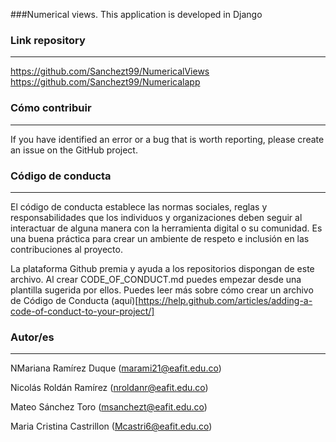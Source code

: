 ###Numerical views.
This application is developed in Django

### Link repository 
---
https://github.com/Sanchezt99/NumericalViews
https://github.com/Sanchezt99/Numericalapp
 	
### Cómo contribuir
---
If you have identified an error or a bug that is worth reporting, please create an issue on the GitHub project.

### Código de conducta 
---
El código de conducta establece las normas sociales, reglas y responsabilidades que los individuos y organizaciones deben seguir al interactuar de alguna manera con la herramienta digital o su comunidad. Es una buena práctica para crear un ambiente de respeto e inclusión en las contribuciones al proyecto. 

La plataforma Github premia y ayuda a los repositorios dispongan de este archivo. Al crear CODE_OF_CONDUCT.md puedes empezar desde una plantilla sugerida por ellos. Puedes leer más sobre cómo crear un archivo de Código de Conducta (aquí)[https://help.github.com/articles/adding-a-code-of-conduct-to-your-project/]

### Autor/es
---
NMariana Ramírez Duque (marami21@eafit.edu.co)

Nicolás Roldán Ramírez (nroldanr@eafit.edu.co)

Mateo Sánchez Toro (msanchezt@eafit.edu.co)

Maria Cristina Castrillon (Mcastri6@eafit.edu.co)
